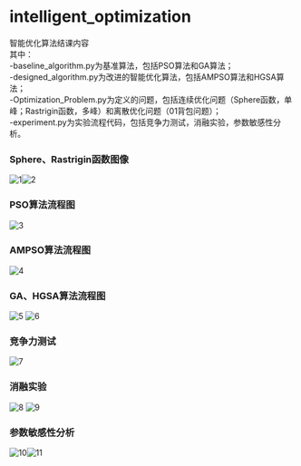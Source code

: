 # intelligent_optimization
智能优化算法结课内容  
其中：  
 -baseline_algorithm.py为基准算法，包括PSO算法和GA算法；  
 -designed_algorithm.py为改进的智能优化算法，包括AMPSO算法和HGSA算法；  
 -Optimization_Problem.py为定义的问题，包括连续优化问题（Sphere函数，单峰；Rastrigin函数，多峰）和离散优化问题（01背包问题）；  
 -experiment.py为实验流程代码，包括竞争力测试，消融实验，参数敏感性分析。
### Sphere、Rastrigin函数图像  
![1](https://github.com/qingyu125/intelligent_optimization/blob/main/images/Sphere%E5%87%BD%E6%95%B0.png)![2](https://github.com/qingyu125/intelligent_optimization/blob/main/images/Rastrigin%E5%87%BD%E6%95%B0.png)  
### PSO算法流程图  
![3](https://github.com/qingyu125/intelligent_optimization/blob/main/images/PSO.png)  
### AMPSO算法流程图  
![4](https://github.com/qingyu125/intelligent_optimization/blob/main/images/AMPSO.png)
### GA、HGSA算法流程图  
![5](https://github.com/qingyu125/intelligent_optimization/blob/main/images/GA.png) ![6](https://github.com/qingyu125/intelligent_optimization/blob/main/images/HGSA.png)  
### 竞争力测试
![7](https://github.com/qingyu125/intelligent_optimization/blob/main/images/%E7%AB%9E%E4%BA%89%E5%8A%9B%E6%B5%8B%E8%AF%95%E7%BB%93%E6%9E%9C.png)  
### 消融实验  
![8](https://github.com/qingyu125/intelligent_optimization/blob/main/images/AMPSO%E6%B6%88%E8%9E%8D%E5%AE%9E%E9%AA%8C.png) ![9](https://github.com/qingyu125/intelligent_optimization/blob/main/images/HGSA%E6%B6%88%E8%9E%8D%E5%AE%9E%E9%AA%8C.png)
### 参数敏感性分析
![10](https://github.com/qingyu125/intelligent_optimization/blob/main/images/AMPSO%E6%83%AF%E6%80%A7%E6%9D%83%E9%87%8D%E6%95%8F%E6%84%9F%E6%80%A7.png)![11](https://github.com/qingyu125/intelligent_optimization/blob/main/images/HGSA%E5%88%9D%E5%A7%8B%E6%B8%A9%E5%BA%A6%E6%95%8F%E6%84%9F%E6%80%A7.png)
